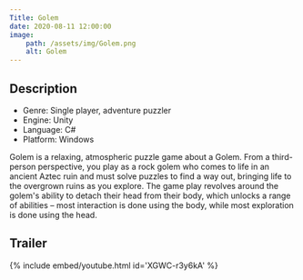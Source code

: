 ```yaml
---
Title: Golem
date: 2020-08-11 12:00:00
image:
    path: /assets/img/Golem.png
    alt: Golem
---
```

## Description
- Genre: Single player, adventure puzzler
- Engine: Unity
- Language: C#
- Platform: Windows

Golem is a relaxing, atmospheric puzzle game about a Golem. From a third-person perspective, you play as a rock golem who comes to life in an ancient Aztec ruin and must solve puzzles to find a way out, bringing life to the overgrown ruins as you explore. The game play revolves around the golem's ability to detach their head from their body, which unlocks a range of abilities – most interaction is done using the body, while most exploration is done using the head.

## Trailer
{% include embed/youtube.html id='XGWC-r3y6kA' %}